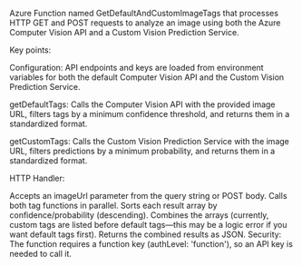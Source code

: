 Azure Function named GetDefaultAndCustomImageTags that processes HTTP GET and POST requests to analyze an image using both the Azure Computer Vision API and a Custom Vision Prediction Service.

Key points:

Configuration:
API endpoints and keys are loaded from environment variables for both the default Computer Vision API and the Custom Vision Prediction Service.

getDefaultTags:
Calls the Computer Vision API with the provided image URL, filters tags by a minimum confidence threshold, and returns them in a standardized format.

getCustomTags:
Calls the Custom Vision Prediction Service with the image URL, filters predictions by a minimum probability, and returns them in a standardized format.

HTTP Handler:

Accepts an imageUrl parameter from the query string or POST body.
Calls both tag functions in parallel.
Sorts each result array by confidence/probability (descending).
Combines the arrays (currently, custom tags are listed before default tags—this may be a logic error if you want default tags first).
Returns the combined results as JSON.
Security:
The function requires a function key (authLevel: 'function'), so an API key is needed to call it.
